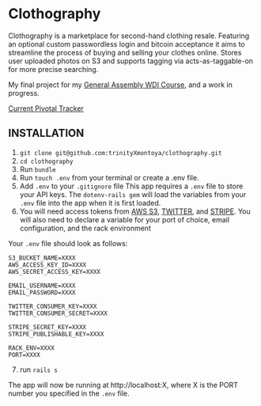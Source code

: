 # Clothography

Clothography is a marketplace for second-hand clothing resale. Featuring an optional custom passwordless login and bitcoin acceptance it aims to streamline the process of buying and selling your clothes online. Stores user uploaded photos on S3 and supports tagging via acts-as-taggable-on for more precise searching. 

My final project for my [General Assembly WDI Course](https://generalassemb.ly/education/web-development-immersive), and a work in progress.

[Current Pivotal Tracker](https://www.pivotaltracker.com/n/projects/1076320)

## INSTALLATION

1. `git clone git@github.com:trinityXmontoya/clothography.git`
2. `cd clothography`
3. Run `bundle`
4. Run `touch .env` from your terminal or create a .env file.
5. Add `.env` to your `.gitignore` file
  This app requires a `.env` file to store your API keys. The `dotenv-rails gem` will load the variables from your `.env` file into the app when it is first loaded.
6. You will need access tokens from [AWS S3](http://blogs.aws.amazon.com/security/post/Tx1R9KDN9ISZ0HF/Where-s-my-secret-access-key), [TWITTER](https://apps.twitter.com/app/new), and [STRIPE](https://dashboard.stripe.com/account/apikeys).
  You will also need to declare a variable for your port of choice, email configuration, and the rack environment

  Your `.env` file should look as follows:

  ```
  S3_BUCKET_NAME=XXXX
  AWS_ACCESS_KEY_ID=XXXX
  AWS_SECRET_ACCESS_KEY=XXXX

  EMAIL_USERNAME=XXXX
  EMAIL_PASSWORD=XXXX

  TWITTER_CONSUMER_KEY=XXXX
  TWITTER_CONSUMER_SECRET=XXXX

  STRIPE_SECRET_KEY=XXXX
  STRIPE_PUBLISHABLE_KEY=XXXX
  
  RACK_ENV=XXXX
  PORT=XXXX
  ```
7. run `rails s`

The app will now be running at http://localhost:X, where X is the PORT number you specified in the `.env` file.
